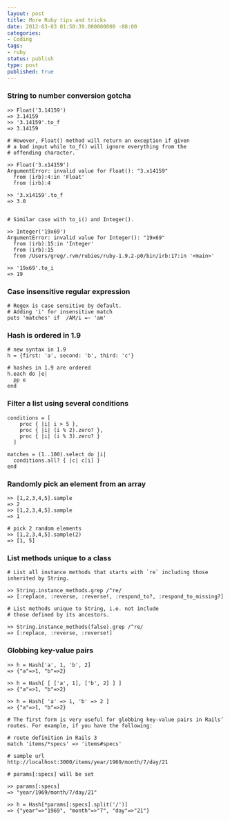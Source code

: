 ```yaml
---
layout: post
title: More Ruby tips and tricks
date: 2012-03-03 01:50:39.000000000 -08:00
categories:
- Coding
tags:
- ruby
status: publish
type: post
published: true
---
```


### String to number conversion gotcha

    >> Float('3.14159')
    => 3.14159 
    >> '3.14159'.to_f
    => 3.14159 

    # However, Float() method will return an exception if given
    # a bad input while to_f() will ignore everything from the 
    # offending character.

    >> Float('3.x14159')
    ArgumentError: invalid value for Float(): "3.x14159"
      from (irb):4:in 'Float'
      from (irb):4

    >> '3.x14159'.to_f
    => 3.0


    # Similar case with to_i() and Integer().

    >> Integer('19x69')
    ArgumentError: invalid value for Integer(): "19x69"
      from (irb):15:in 'Integer'
      from (irb):15
      from /Users/greg/.rvm/rubies/ruby-1.9.2-p0/bin/irb:17:in '<main>'

    >> '19x69'.to_i
    => 19


### Case insensitive regular expression

    # Regex is case sensitive by default.
    # Adding 'i' for insensitive match
    puts 'matches' if  /AM/i =~ 'am'

### Hash is ordered in 1.9

    # new syntax in 1.9
    h = {first: 'a', second: 'b', third: 'c'}

    # hashes in 1.9 are ordered
    h.each do |e|
      pp e
    end

### Filter a list using several conditions

    conditions = [
        proc { |i| i > 5 },
        proc { |i| (i % 2).zero? },
        proc { |i| (i % 3).zero? }
      ]

    matches = (1..100).select do |i|
      conditions.all? { |c| c[i] }
    end

### Randomly pick an element from an array

    >> [1,2,3,4,5].sample
    => 2 
    >> [1,2,3,4,5].sample
    => 1 

    # pick 2 random elements
    >> [1,2,3,4,5].sample(2)
    => [1, 5]

### List methods unique to a class

    # List all instance methods that starts with `re` including those inherited by String.

    >> String.instance_methods.grep /^re/
    => [:replace, :reverse, :reverse!, :respond_to?, :respond_to_missing?] 

    # List methods unique to String, i.e. not include
    # those defined by its ancestors.

    >> String.instance_methods(false).grep /^re/
    => [:replace, :reverse, :reverse!]

### Globbing key-value pairs

    >> h = Hash['a', 1, 'b', 2]
    => {"a"=>1, "b"=>2}

    >> h = Hash[ [ ['a', 1], ['b', 2] ] ] 
    => {"a"=>1, "b"=>2}

    >> h = Hash[ 'a' => 1, 'b' => 2 ]
    => {"a"=>1, "b"=>2}

    # The first form is very useful for globbing key-value pairs in Rails’ routes. For example, if you have the following:

    # route definition in Rails 3
    match 'items/*specs' => 'items#specs'

    # sample url
    http://localhost:3000/items/year/1969/month/7/day/21

    # params[:specs] will be set

    >> params[:specs]
    => "year/1969/month/7/day/21"

    >> h = Hash[*params[:specs].split('/')]
    => {"year"=>"1969", "month"=>"7", "day"=>"21"}
